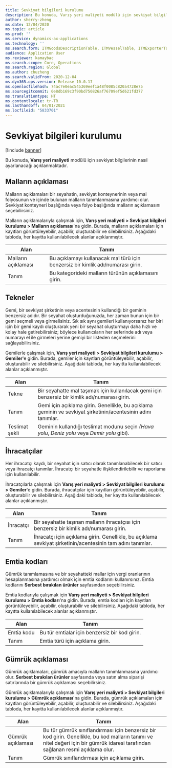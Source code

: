 ```yaml
---
title: Sevkiyat bilgileri kurulumu
description: Bu konuda, Varış yeri maliyeti modülü için sevkiyat bilgilerinin nasıl ayarlanacağı açıklanmaktadır.
author: sherry-zheng
ms.date: 12/04/2020
ms.topic: article
ms.prod: ''
ms.service: dynamics-ax-applications
ms.technology: ''
ms.search.form: ITMGoodsDescriptionTable, ITMVesselTable, ITMExporterTable, ITMCommodityCodeTable, ITMCustomsDescription
audience: Application User
ms.reviewer: kamaybac
ms.search.scope: Core, Operations
ms.search.region: Global
ms.author: chuzheng
ms.search.validFrom: 2020-12-04
ms.dyn365.ops.version: Release 10.0.17
ms.openlocfilehash: 74ac7e0eac545369eef1a48f0085c820a4728e75
ms.sourcegitcommit: 0e8db169c3f90bd750826af76709ef5d621fd377
ms.translationtype: HT
ms.contentlocale: tr-TR
ms.lasthandoff: 04/01/2021
ms.locfileid: "5833701"
---
```

# <a name="shipping-information-setup"></a>Sevkiyat bilgileri kurulumu

[!include [banner](../../includes/banner.md)]

Bu konuda, **Varış yeri maliyeti** modülü için sevkiyat bilgilerinin nasıl ayarlanacağı açıklanmaktadır.

## <a name="description-of-goods"></a><a name="description-of-goods"></a>Malların açıklaması

Malların açıklamaları bir seyahatin, sevkiyat konteynerinin veya mal folyosunun ve içinde bulunan malların tanımlanmasına yardımcı olur. Sevkiyat konteyneri başlığında veya folyo başlığında malların açıklamasını seçebilirsiniz.

Malların açıklamalarıyla çalışmak için, **Varış yeri maliyeti \> Sevkiyat bilgileri kurulumu \> Malların açıklaması**'na gidin. Burada, malların açıklamaları için kayıtları görüntüleyebilir, açabilir, oluşturabilir ve silebilirsiniz. Aşağıdaki tabloda, her kayıtta kullanılabilecek alanlar açıklanmıştır.

| Alan | Tanım |
|---|---|
| Malların açıklaması | Bu açıklamayı kullanacak mal türü için benzersiz bir kimlik adı/numarası girin. |
| Tanım | Bu kategorideki malların türünün açıklamasını girin. |

## <a name="vessels"></a><a name="vessels"></a>Tekneler

Gemi, bir sevkiyat şirketinin veya acentesinin kullandığı bir geminin benzersiz adıdır. Bir seyahat oluşturduğunuzda, her zaman bunun için bir gemi seçmeli veya girmelisiniz. Sık sık aynı gemileri kullanıyorsanız her biri için bir gemi kaydı oluşturarak yeni bir seyahat oluşturmayı daha hızlı ve kolay hale getirebilirsiniz; böylece kullanıcıların her seferinde adı veya numarayı el ile girmeleri yerine gemiyi bir listeden seçmelerini sağlayabilirsiniz.

Gemilerle çalışmak için, **Varış yeri maliyeti \> Sevkiyat bilgileri kurulumu \> Gemiler**'e gidin. Burada, gemiler için kayıtları görüntüleyebilir, açabilir, oluşturabilir ve silebilirsiniz. Aşağıdaki tabloda, her kayıtta kullanılabilecek alanlar açıklanmıştır.

| Alan | Tanım |
|---|---|
| Tekne | Bir seyahatte mal taşımak için kullanılacak gemi için benzersiz bir kimlik adı/numarası girin. |
| Tanım | Gemi için açıklama girin. Genellikle, bu açıklama geminin ve sevkiyat şirketinin/acentesinin adını tanımlar. |
| Teslimat şekli | Geminin kullandığı teslimat modunu seçin _(Hava yolu_, _Deniz yolu_ veya _Demir yolu_ gibi). |

## <a name="exporters"></a>İhracatçılar

Her ihracatçı kaydı, bir seyahat için satıcı olarak tanımlanabilecek bir satıcı veya ihracatçı tanımlar. İhracatçı bir seyahatle ilişkilendirilebilir ve raporlama için kullanılabilir.

İhracatçılarla çalışmak için **Varış yeri maliyeti \> Sevkiyat bilgileri kurulumu \> Gemiler**'e gidin. Burada, ihracatçılar için kayıtları görüntüleyebilir, açabilir, oluşturabilir ve silebilirsiniz. Aşağıdaki tabloda, her kayıtta kullanılabilecek alanlar açıklanmıştır.

| Alan | Tanım |
|---|---|
| İhracatçı | Bir seyahatte taşınan malların ihracatçısı için benzersiz bir kimlik adı/numarası girin. |
| Tanım | İhracatçı için açıklama girin. Genellikle, bu açıklama sevkiyat şirketinin/acentesinin tam adını tanımlar. |

## <a name="commodity-codes"></a>Emtia kodları

Gümrük tanımlamasına ve bir seyahatteki mallar için vergi oranlarının hesaplanmasına yardımcı olmak için emtia kodlarını kullanırsınız. Emtia kodlarını **Serbest bırakılan ürünler** sayfasından seçebilirsiniz.

Emtia kodlarıyla çalışmak için **Varış yeri maliyeti \> Sevkiyat bilgileri kurulumu \> Emtia kodları**'na gidin. Burada, emtia kodları için kayıtları görüntüleyebilir, açabilir, oluşturabilir ve silebilirsiniz. Aşağıdaki tabloda, her kayıtta kullanılabilecek alanlar açıklanmıştır.

| Alan | Tanım |
|---|---|
| Emtia kodu | Bu tür emtialar için benzersiz bir kod girin. |
| Tanım | Emtia türü için açıklama girin. |

## <a name="customs-description"></a>Gümrük açıklaması

Gümrük açıklamaları, gümrük amacıyla malların tanımlanmasına yardımcı olur. **Serbest bırakılan ürünler** sayfasında veya satın alma siparişi satırlarında bir gümrük açıklaması seçebilirsiniz.

Gümrük açıklamalarıyla çalışmak için **Varış yeri maliyeti \> Sevkiyat bilgileri kurulumu \> Gümrük açıklaması**'na gidin. Burada, gümrük açıklamaları için kayıtları görüntüleyebilir, açabilir, oluşturabilir ve silebilirsiniz. Aşağıdaki tabloda, her kayıtta kullanılabilecek alanlar açıklanmıştır.

| Alan | Tanım |
|---|---|
| Gümrük açıklaması | Bu tür gümrük sınıflandırması için benzersiz bir kod girin. Genellikle, bu kod malların tanımı ve nitel değeri için bir gümrük idaresi tarafından sağlanan resmi açıklama olur. |
| Tanım | Gümrük sınıflandırması için açıklama girin. |

